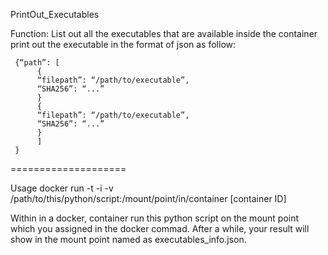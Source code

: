 PrintOut_Executables

Function:
List out all the executables that are available inside the container
print out the executable in the format of json as follow:

     {“path”: [
          {
          “filepath”: “/path/to/executable”,
          “SHA256”: “...”
          } 
          {
          “filepath”: “/path/to/executable”,
          “SHA256”: “...”
          } 
          ]
     }

====================

Usage docker run -t -i -v /path/to/this/python/script:/mount/point/in/container [container ID]

Within in a docker, container run this python script on the mount point which you assigned in the docker commad.
After a while, your result will show in the mount point named as executables_info.json.

